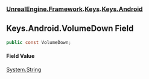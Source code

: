### [UnrealEngine.Framework](./UnrealEngine-Framework.md 'UnrealEngine.Framework').[Keys](./UnrealEngine-Framework-Keys.md 'UnrealEngine.Framework.Keys').[Keys.Android](./UnrealEngine-Framework-Keys-Android.md 'UnrealEngine.Framework.Keys.Android')
## Keys.Android.VolumeDown Field
  
```csharp
public const VolumeDown;
```
#### Field Value
[System.String](https://docs.microsoft.com/en-us/dotnet/api/System.String 'System.String')  

